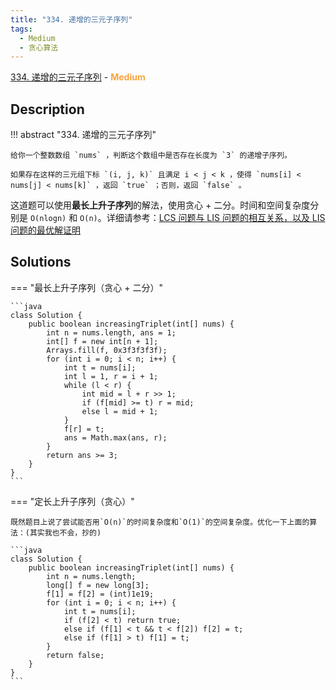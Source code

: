 ```yaml
---
title: "334. 递增的三元子序列"
tags:
  - Medium
  - 贪心算法
---
```


[334. 递增的三元子序列](https://leetcode-cn.com/problems/increasing-triplet-subsequence/) - <span style="color: #f7a43e; font-weight: bold">Medium</span>

## Description

!!! abstract "334. 递增的三元子序列"

    给你一个整数数组 `nums` ，判断这个数组中是否存在长度为 `3` 的递增子序列。

    如果存在这样的三元组下标 `(i, j, k)` 且满足 i < j < k ，使得 `nums[i] < nums[j] < nums[k]` ，返回 `true` ；否则，返回 `false` 。

这道题可以使用**最长上升子序列**的解法，使用贪心 + 二分。时间和空间复杂度分别是 `O(nlogn)` 和 `O(n)`。详细请参考：[LCS 问题与 LIS 问题的相互关系，以及 LIS 问题的最优解证明](https://mp.weixin.qq.com/s?__biz=MzU4NDE3MTEyMA==&mid=2247487814&idx=1&sn=e33023c2d474ff75af83eda1c4d01892&chksm=fd9cba59caeb334f1fbfa1aefd3d9b2ab6abfccfcab8cb1dbff93191ae9b787e1b4681bbbde3&token=252055586&lang=zh_CN#rd)

## Solutions

=== "最长上升子序列（贪心 + 二分）"

    ```java
    class Solution {
        public boolean increasingTriplet(int[] nums) {
            int n = nums.length, ans = 1;
            int[] f = new int[n + 1];
            Arrays.fill(f, 0x3f3f3f3f);
            for (int i = 0; i < n; i++) {
                int t = nums[i];
                int l = 1, r = i + 1;
                while (l < r) {
                    int mid = l + r >> 1;
                    if (f[mid] >= t) r = mid;
                    else l = mid + 1;
                }
                f[r] = t;
                ans = Math.max(ans, r);
            }
            return ans >= 3;
        }
    }
    ```

=== "定长上升子序列（贪心）"

    既然题目上说了尝试能否用`O(n)`的时间复杂度和`O(1)`的空间复杂度。优化一下上面的算法：(其实我也不会，抄的)

    ```java
    class Solution {
        public boolean increasingTriplet(int[] nums) {
            int n = nums.length;
            long[] f = new long[3];
            f[1] = f[2] = (int)1e19;
            for (int i = 0; i < n; i++) {
                int t = nums[i];
                if (f[2] < t) return true;
                else if (f[1] < t && t < f[2]) f[2] = t;
                else if (f[1] > t) f[1] = t;
            }
            return false;
        }
    }
    ```